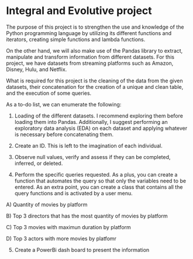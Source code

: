 # Integral and Evolutive project

The purpose of this project is to strengthen the use and knowledge of the Python programming language by utilizing its different functions and iterators, creating simple functions and lambda functions. 

On the other hand, we will also make use of the Pandas library to extract, manipulate and transform information from different datasets. For this project, we have datasets from streaming platforms such as Amazon, Disney, Hulu, and Netflix.

What is required for this project is the cleaning of the data from the given datasets, their concatenation for the creation of a unique and clean table, and the execution of some queries.

As a to-do list, we can enumerate the following:

1. Loading of the different datasets. I recommend exploring them before loading them into Pandas. Additionally, I suggest performing an exploratory data analysis (EDA) on each dataset and applying whatever is necessary before concatenating them.

2. Create an ID. This is left to the imagination of each individual.

3. Observe null values, verify and assess if they can be completed, inferred, or deleted.

4. Perform the specific queries requested. As a plus, you can create a function that automates the query so that only the variables need to be entered. As an extra point, you can create a class that contains all the query functions and is activated by a user menu.


A)  Quantity of movies by platform

B) Top 3 directors that has the most quantity of movies by platform

C) Top 3 movies with maximun duration by platform

D) Top 3 actors with more movies by platfomr

5. Create a PowerBi dash board to present the information
